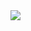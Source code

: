 <a href="https://github.com/anuraghazra/github-readme-stats">
  <img align="center" src="https://github-readme-stats.vercel.app/api?username=joshua-marcus&count_private=true&show_icons=true&include_all_commits=true&hide_border=true&hide_title=true" />
</a>
